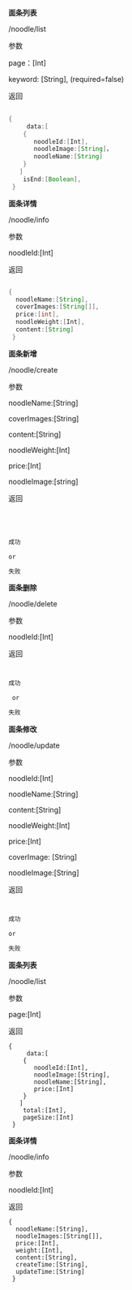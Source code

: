 **面条列表**

/noodle/list

参数

page：[Int]

keyword: [String], (required=false)

返回



```java
  
{
     data:[
    {
       noodleId:[Int],
       noodleImage:[String]，
       noodleName:[String]
    }
   ]
    isEnd:[Boolean],
 }

```







**面条详情**

/noodle/info

参数

noodleId:[Int]

返回

```java

{
  noodleName:[String],
  coverImages:[String[]],
  price:[int],
  noodleWeight:[Int],
  content:[String]
 }

```



 



**面条新增**

/noodle/create

 参数

noodleName:[String] 

coverImages:[String]

content:[String]

noodleWeight:[Int]

price:[Int]

noodleImage:[string]

返回

```java




成功

or

失败

```







**面条删除**

/noodle/delete

参数

noodleId:[Int]

返回

```java


成功

 or 

失败

```







**面条修改**

/noodle/update

参数

noodleId:[Int]

noodleName:[String]

content:[String]

noodleWeight:[Int]

price:[Int]

coverImage: [String]

noodleImage:[String]

返回

```java


成功

or

失败

```

**面条列表**

/noodle/list

参数

page:[Int]

返回

```
{
     data:[
    {
       noodleId:[Int],
       noodleImage:[String],
       noodleName:[String],
       price:[Int]
    }
   ]
    total:[Int],
    pageSize:[Int]
 }
```

**面条详情**

/noodle/info

参数

noodleId:[Int]

返回

```
{
  noodleName:[String],
  noodleImages:[String[]],
  price:[Int],
  weight:[Int],
  content:[String],
  createTime:[String],
  updateTime:[String]
 }
```

